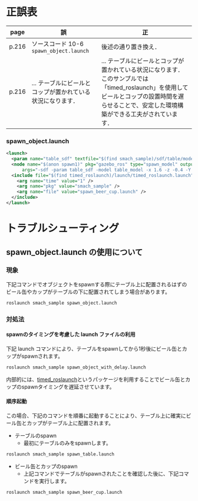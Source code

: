 # 正誤表
|   page  |  誤  |  正  |
| ------- | ---- | ---- |
|  p.216  | ソースコード 10-6 `spawn_object.launch` | 後述の通り置き換え． |
|  p.216  | ... テーブルにビールとコップが置かれている状況になります． | ... テーブルにビールとコップが置かれている状況になります．このサンプルでは「timed_roslaunch」を使用してビールとコップの設置時間を遅らせることで、安定した環境構築ができる工夫がされています． |

### spawn_object.launch
```xml
<launch>
  <param name="table_sdf" textfile="$(find smach_sample)/sdf/table/model-1_4.sdf" />
  <node name="$(anon spawn1)" pkg="gazebo_ros" type="spawn_model" output="screen"
      args="-sdf -param table_sdf -model table_model -x 1.6 -z -0.4 -Y 1.570" />
  <include file="$(find timed_roslaunch)/launch/timed_roslaunch.launch">
    <arg name="time" value="1" />
    <arg name="pkg" value="smach_sample" />
    <arg name="file" value="spawn_beer_cup.launch" />
  </include>
</launch>
```

# トラブルシューティング
## spawn_object.launch の使用について

### 現象
下記コマンドでオブジェクトをspawnする際にテーブル上に配置されるはずのビール缶やカップがテーブルの下に配置されてしまう場合があります。

```bash
roslaunch smach_sample spawn_object.launch
```

### 対処法
#### spawnのタイミングを考慮した launch ファイルの利用
下記 launch コマンドにより、テーブルをspawnしてから1秒後にビール缶とカップがspawnされます。


```bash
roslaunch smach_sample spawn_object_with_delay.launch
```

内部的には、[timed_roslaunch](http://wiki.ros.org/timed_roslaunch)というパッケージを利用することでビール缶とカップのspawnタイミングを遅延させています。

#### 順序起動
この場合、下記のコマンドを順番に起動することにより、テーブル上に確実にビール缶とカップがテーブル上に配置されます。
- テーブルのspawn
  - 最初にテーブルのみをspawnします。

```bash
roslaunch smach_sample spawn_table.launch
```

- ビール缶とカップのspawn
  - 上記コマンドでテーブルがspawnされたことを確認した後に、下記コマンドを実行します。

```bash
roslaunch smach_sample spawn_beer_cup.launch
```
